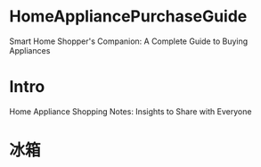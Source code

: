 # HomeAppliancePurchaseGuide
Smart Home Shopper's Companion: A Complete Guide to Buying Appliances
# Intro
Home Appliance Shopping Notes: Insights to Share with Everyone
# 冰箱
